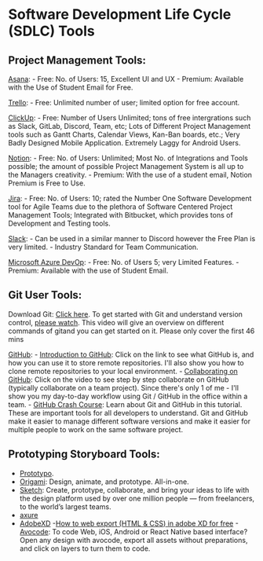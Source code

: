 # Software Development Life Cycle (SDLC) Tools

## Project Management Tools:

[Asana](asana.com):
    - Free: No. of Users: 15, Excellent UI and UX 
    - Premium: Available with the Use of Student Email for Free.

[Trello](trello.com):
    - Free: Unlimited number of user; limited option for free account.

[ClickUp](clickup.com):
    - Free: Number of Users Unlimited; tons of free intergrations such as Slack, GitLab, Discord, Team, etc; Lots of Different Project Management tools such as Gantt Charts, Calendar Views, Kan-Ban boards, etc.; Very Badly Designed Mobile Application. Extremely Laggy for Android Users.

[Notion](notion.so):
    - Free: No. of Users: Unlimited; Most No. of Integrations and Tools   possible; the amount of possible Project Management System is all   up to the  Managers creativity.
    - Premium: With the use of a student email, Notion Premium is Free to Use.

[Jira](jira.atlassian.com): 
    - Free: No. of Users: 10; rated the Number One Software Development   tool for Agile Teams due to the plethora of Software Centered Project Management Tools; Integrated with Bitbucket, which provides tons of Development and Testing tools.

[Slack](slack.com):
    - Can be used in a similar manner to Discord however the Free Plan   is very limited. 
    - Industry Standard for Team Communication.

[Microsoft Azure DevOp](https://azure.microsoft.com/en-us/services/devops/):
    - Free: No. of Users 5; very Limited Features.
    - Premium: Available with the use of Student Email.

## Git User Tools:

Download Git: [Click here](https://git-scm.com/downloads).
To get started with Git and understand version control, [please watch](https://www.youtube.com/watch?v=eulnSXkhE7I.). This video will give an overview on different commands of gitand you can get started on it. Please only cover the first 46 mins

[GitHub](https://github.com/jackyhuynh):
    - [Introduction to GitHub](https://www.youtube.com/watch?v=fQLK8Ib_SKk): Click on the link to see what GitHub is, and how you can use it to store remote repositories. I'll also show you how to clone remote repositories to your local environment.
    - [Collaborating on GitHub](https://www.youtube.com/watch?v=MnUd31TvBoU): Click on the video to see step by step collaborate on GitHub (typically collaborate on a team project). Since there's only 1 of me - I'll show you my day-to-day workflow using Git / GitHub in the office within a team.
    - [GitHub Crash Course](https://www.youtube.com/watch?v=RGOj5yH7evk): Learn about Git and GitHub in this tutorial. These are important tools for all developers to understand. Git and GitHub make it easier to manage different software versions and make it easier for multiple people to work on the same software project.

## Prototyping Storyboard Tools:
- [Prototypo](https://www.prototypo.io/).
- [Origami](https://origami.design/): Design, animate, and prototype. All-in-one.
- [Sketch](https://www.sketch.com): Create, prototype, collaborate, and bring your ideas to life with the design platform used by over one million people — from freelancers, to the world’s largest teams.
- [axure](https://www.axure.com/)
- [AdobeXD]()
    -[How to web export (HTML & CSS) in adobe XD for free](https://www.youtube.com/watch?v=XFfSTAbvjAI)
    -[Avocode](https://avocode.com/design-to-code): To code Web, iOS, Android or React Native based interface? Open any design with avocode, export all assets without preparations, and click on layers to turn them to code.